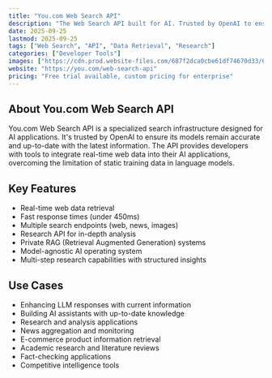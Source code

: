 ```yaml
---
title: "You.com Web Search API"
description: "The Web Search API built for AI. Trusted by OpenAI to ensure its models are accurate & up-to-date."
date: 2025-09-25
lastmod: 2025-09-25
tags: ["Web Search", "API", "Data Retrieval", "Research"]
categories: ["Developer Tools"]
images: ["https://cdn.prod.website-files.com/687f2dca0cbe61df74670d33/688bc526788878e1fc86574e_favicon.png"]
website: "https://you.com/web-search-api"
pricing: "Free trial available, custom pricing for enterprise"
---
```


## About You.com Web Search API

You.com Web Search API is a specialized search infrastructure designed for AI applications. It's trusted by OpenAI to ensure its models remain accurate and up-to-date with the latest information. The API provides developers with tools to integrate real-time web data into their AI applications, overcoming the limitation of static training data in language models.

## Key Features

- Real-time web data retrieval
- Fast response times (under 450ms)
- Multiple search endpoints (web, news, images)
- Research API for in-depth analysis
- Private RAG (Retrieval Augmented Generation) systems
- Model-agnostic AI operating system
- Multi-step research capabilities with structured insights

## Use Cases

- Enhancing LLM responses with current information
- Building AI assistants with up-to-date knowledge
- Research and analysis applications
- News aggregation and monitoring
- E-commerce product information retrieval
- Academic research and literature reviews
- Fact-checking applications
- Competitive intelligence tools